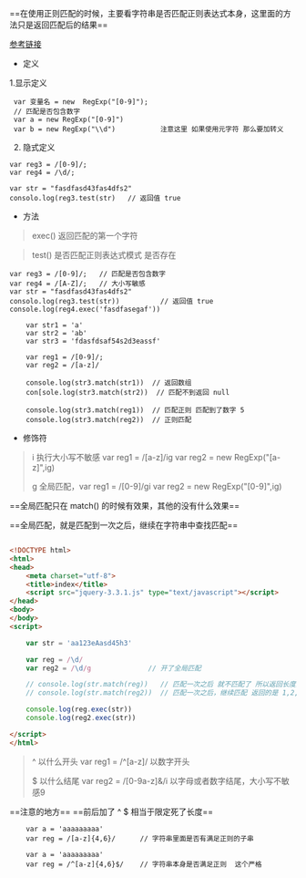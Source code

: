 ==在使用正则匹配的时候，主要看字符串是否匹配正则表达式本身，这里面的方法只是返回匹配后的结果==

[参考链接](https://c.runoob.com/front-end/854)

- 定义

 1.显示定义

 ```
  var 变量名 = new  RegExp("[0-9]");
  // 匹配是否包含数字
  var a = new RegExp("[0-9]")
  var b = new RegExp("\\d")           注意这里 如果使用元字符 那么要加转义
 ```


  2. 隐式定义

  ```
  var reg3 = /[0-9]/;
  var reg4 = /\d/;
  ```

  ```
  var str = "fasdfasd43fas4dfs2"
  consolo.log(reg3.test(str)   // 返回值 true 
  ```

- 方法

> exec() 返回匹配的第一个字符

> test() 是否匹配正则表达式模式    是否存在

  ```
var reg3 = /[0-9]/;   // 匹配是否包含数字 
var reg4 = /[A-Z]/;   // 大小写敏感
var str = "fasdfasd43fas4dfs2"
consolo.log(reg3.test(str))          // 返回值 true 
console.log(reg4.exec('fasdfasegaf'))
  ```

```
    var str1 = 'a'
    var str2 = 'ab'
    var str3 = 'fdasfdsaf54s2d3eassf'
    
    var reg1 = /[0-9]/;
    var reg2 = /[a-z]/
    
    console.log(str3.match(str1))  // 返回数组
    con[sole.log(str3.match(str2))  // 匹配不到返回 null
    
    console.log(str3.match(reg1))  // 匹配正则 匹配到了数字 5
    console.log(str3.match(reg2))  // 正则匹配 

```

- 修饰符

>  i  执行大小写不敏感   var reg1 = /[a-z]/ig      var reg2 = new RegExp("[a-z]",ig)
>
>  g 全局匹配，var reg1 = /[0-9]/gi      var reg2 = new RegExp("[0-9]",ig)

==全局匹配只在 match() 的时候有效果，其他的没有什么效果==

==全局匹配，就是匹配到一次之后，继续在字符串中查找匹配==

```html

<!DOCTYPE html>
<html>
<head>
    <meta charset="utf-8">
    <title>index</title>
    <script src="jquery-3.3.1.js" type="text/javascript"></script>
</head>
<body>
</body>
<script>

    var str = 'aa123eAasd45h3'

    var reg = /\d/
    var reg2 = /\d/g              // 开了全局匹配

    // console.log(str.match(reg))   // 匹配一次之后 就不匹配了 所以返回长度为 1 的数组 ，内容是 1
    // console.log(str.match(reg2))  // 匹配一次之后，继续匹配 返回的是 1,2,3,4,5,3

    console.log(reg.exec(str))
    console.log(reg2.exec(str))

</script>
</html>
```



> ^  以什么开头 var reg1 =  /^[a-z]/  以数字开头
>
> $  以什么结尾 var reg2 = /[0-9a-z]&/i   以字母或者数字结尾，大小写不敏感9

==注意的地方==  ==前后加了 ^ $ 相当于限定死了长度==

```
    var a = 'aaaaaaaaa'
    var reg = /[a-z]{4,6}/      // 字符串里面是否有满足正则的子串
    
    var a = 'aaaaaaaaa'
    var reg = /^[a-z]{4,6}$/    // 字符串本身是否满足正则  这个严格
```

